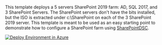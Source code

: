 <p>This template deploys a 5 servers SharePoint 2019 farm: AD, SQL 2017, and 3 SharePoint Servers. The SharePoint servers don't have the bits installed, but the ISO is extracted under c:\SharePoint on each of the 3 SharePoint 2019 server. This template is meant to be used as an easy starting point to demonstrate how to configure a SharePoint farm using <a href="https://github.com/PowerShell/SharePointDSC">SharePointDSC</a>.</p>

<p><a href="https://portal.azure.com/#create/Microsoft.Template/uri/https%3A%2F%2Fraw.githubusercontent.com%2FNikCharlebois%2FSharePointFarms%2Fmaster%2FBasic%2FSharePoint2019%2Fazuredeploy.json"><img src="http://azuredeploy.net/deploybutton.png" alt="Deploy Environment in Azure" /></a>
  

